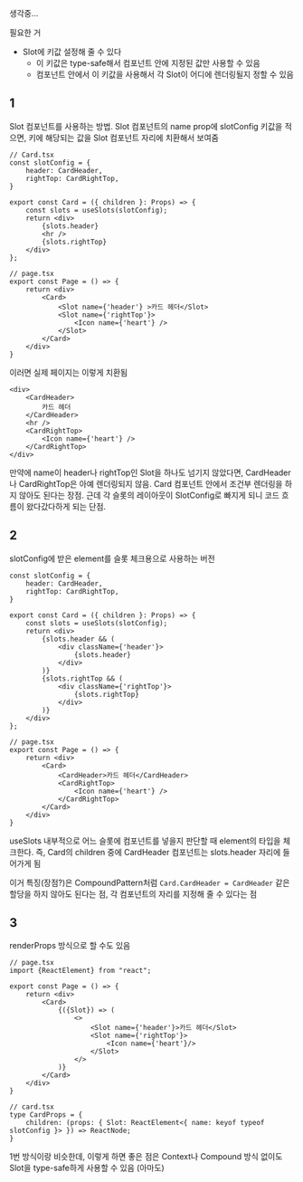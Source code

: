 생각중...

필요한 거

- Slot에 키값 설정해 줄 수 있다
  - 이 키값은 type-safe해서 컴포넌트 안에 지정된 값만 사용할 수 있음
  - 컴포넌트 안에서 이 키값을 사용해서 각 Slot이 어디에 렌더링될지 정할 수 있음

## 1

Slot 컴포넌트를 사용하는 방법. Slot 컴포넌트의 name prop에 slotConfig 키값을 적으면, 키에 해당되는 값을 Slot 컴포넌트 자리에 치환해서 보여줌

```tsx
// Card.tsx
const slotConfig = {
    header: CardHeader,
    rightTop: CardRightTop,
}

export const Card = ({ children }: Props) => {
    const slots = useSlots(slotConfig);
    return <div>
        {slots.header}
        <hr />
        {slots.rightTop}
    </div>
};

// page.tsx
export const Page = () => {
    return <div>
        <Card>
            <Slot name={'header'} >카드 헤더</Slot>
            <Slot name={'rightTop'}>
                <Icon name={'heart'} />
            </Slot>
        </Card>
    </div>
}
```

이러면 실제 페이지는 이렇게 치환됨

```tsx
<div>
    <CardHeader>
        카드 헤더
    </CardHeader>
    <hr />
    <CardRightTop>
        <Icon name={'heart'} />
    </CardRightTop>
</div>
```

만약에 name이 header나 rightTop인 Slot을 하나도 넘기지 않았다면, CardHeader나 CardRightTop은 아예 렌더링되지 않음. Card 컴포넌트 안에서 조건부 렌더링을 하지 않아도 된다는 장점. 근데 각 슬롯의 레이아웃이 SlotConfig로 빠지게 되니 코드 흐름이 왔다갔다하게 되는 단점.

## 2

slotConfig에 받은 element를 슬롯 체크용으로 사용하는 버전

```tsx
const slotConfig = {
    header: CardHeader,
    rightTop: CardRightTop,
}

export const Card = ({ children }: Props) => {
    const slots = useSlots(slotConfig);
    return <div>
        {slots.header && ( 
            <div className={'header'}>
                {slots.header}
            </div>
        )}
        {slots.rightTop && (
            <div className={'rightTop'}>
                {slots.rightTop}
            </div>
        )}
    </div>
};

// page.tsx
export const Page = () => {
    return <div>
        <Card>
            <CardHeader>카드 헤더</CardHeader>
            <CardRightTop>
                <Icon name={'heart'} />
            </CardRightTop>
        </Card>
    </div>
}
```

useSlots 내부적으로 어느 슬롯에 컴포넌트를 넣을지 판단할 때 element의 타입을 체크한다. 즉, Card의 children 중에 CardHeader 컴포넌트는 slots.header 자리에 들어가게 됨

이거 특징(장점?)은 CompoundPattern처럼 `Card.CardHeader = CardHeader` 같은 할당을 하지 않아도 된다는 점, 각 컴포넌트의 자리를 지정해 줄 수 있다는 점

## 3

renderProps 방식으로 할 수도 있음

```tsx
// page.tsx
import {ReactElement} from "react";

export const Page = () => {
    return <div>
        <Card>
            {({Slot}) => (
                <>
                    <Slot name={'header'}>카드 헤더</Slot>
                    <Slot name={'rightTop'}>
                        <Icon name={'heart'}/>
                    </Slot>
                </>
            )}
        </Card>
    </div>
}

// card.tsx
type CardProps = {
    children: (props: { Slot: ReactElement<{ name: keyof typeof slotConfig }> }) => ReactNode;
}
```

1번 방식이랑 비슷한데, 이렇게 하면 좋은 점은 Context나 Compound 방식 없이도 Slot을 type-safe하게 사용할 수 있음 (아마도)

